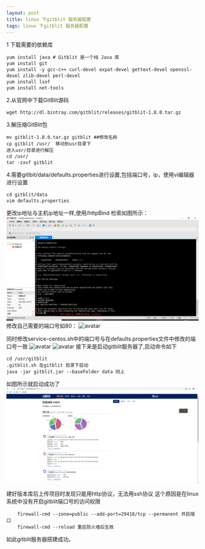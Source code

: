 ```yaml
---
layout: post
title: linux 下gitblit 服务器配置
tags: linux 下gitblit 服务器配置
---
```


1 下载需要的依赖库
```
yum install java # Gitblit 是一个纯 Java 库
yum install git
yum install -y gcc-c++ curl-devel expat-devel gettext-devel openssl-devel zlib-devel perl-devel
yum install lsof
yum install net-tools
```

2.从官网中下载GitBlit源码
```
wget http://dl.bintray.com/gitblit/releases/gitblit-1.8.0.tar.gz
```
3.解压缩GitBlit包
```
mv gitblit-1.8.0.tar.gz gitblit ##修改名称
cp gitblit /usr/  移动到usr目录下
进入usr/目录进行解压
cd /usr/
tar -zxvf gitblit
```
4.需要gitlbit/data/defaults.properties进行设置,包括端口号，ip，使用vi编辑器进行设置
```
cd gitblit/data
vim defaults.properties
```
更改ip地址与主机ip地址一样,使用/httpBind 检索如图所示：
![avatar](/assets/img/1.png)
修改自己需要的端口号如80：
![avatar](https://img2018.cnblogs.com/blog/1046754/201904/1046754-20190402203804238-311007268.png)

同时修改service-centos.sh中的端口号与在defaults.properties文件中修改的端口号一致
![avatar](https://img2018.cnblogs.com/blog/1046754/201904/1046754-20190402204258296-1814475139.png)
![avatar](https://img2018.cnblogs.com/blog/1046754/201904/1046754-20190402204315112-867148086.png)
接下来是启动gitblit服务器了,启动命令如下
```
cd /usr/gitblit 
.gitblit.sh 在gitblit 目录下启动
java -jar gitblit.jar --baseFolder data 同上
```
如图所示就启动成功了
![avatar](/assets/img/2.png)

建好版本库后上传项目时发现只能用http协议，无法用ssh协议
这个原因是在linux系统中没有开启gitblit端口号的访问权限
```
    firewall-cmd --zone=public --add-port=29418/tcp --permanent 开启端口
    firewall-cmd --reload 重启防火墙后生效
```
如此gitblit服务器搭建成功。